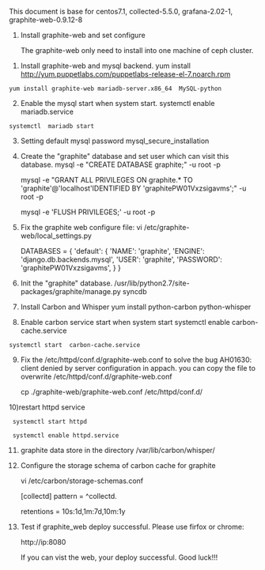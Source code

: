 This document is base for centos7.1, collected-5.5.0, grafana-2.02-1, graphite-web-0.9.12-8 


1. Install graphite-web and set configure

   The graphite-web only need to install into one machine of ceph cluster.

  1) Install graphite-web and mysql backend.
    yum install http://yum.puppetlabs.com/puppetlabs-release-el-7.noarch.rpm
  
    yum install graphite-web mariadb-server.x86_64  MySQL-python 

  2) Enable the mysql start when system start.
    systemctl enable mariadb.service

    systemctl  mariadb start

  3) Setting default mysql password
     mysql_secure_installation

  4) Create the "graphite" database and set user which can visit this database.
     mysql -e "CREATE DATABASE graphite;" -u root -p

     mysql -e "GRANT ALL PRIVILEGES ON graphite.* TO 'graphite'@'localhost'IDENTIFIED BY 'graphitePW01Vxzsigavms';" -u root -p

     mysql -e 'FLUSH PRIVILEGES;' -u root -p
  
  5) Fix the graphite web configure file:
       vi /etc/graphite-web/local_settings.py

      DATABASES = { 
      'default': {
      'NAME': 'graphite',
      'ENGINE': 'django.db.backends.mysql',
      'USER': 'graphite',
      'PASSWORD': 'graphitePW01Vxzsigavms',
     }
    }
  
  6) Init the "graphite" database.
    /usr/lib/python2.7/site-packages/graphite/manage.py syncdb

  7) Install Carbon and Whisper
    yum install python-carbon python-whisper

  8) Enable carbon service start when system start
    systemctl enable carbon-cache.service

    systemctl start  carbon-cache.service

  9) Fix the /etc/httpd/conf.d/graphite-web.conf to solve the bug AH01630: client denied by server configuration in appach.
     you can copy the file to overwrite /etc/httpd/conf.d/graphite-web.conf
     
     cp ./graphite-web/graphite-web.conf /etc/httpd/conf.d/

  10)restart httpd service
     
     systemctl start httpd
 
     systemctl enable httpd.service

  11) graphite data store in the directory /var/lib/carbon/whisper/

  12) Configure the storage schema of carbon cache for graphite 

      vi /etc/carbon/storage-schemas.conf

      [collectd]
      pattern = ^collectd\.

      retentions = 10s:1d,1m:7d,10m:1y

  13) Test if graphite_web deploy successful. Please use firfox or chrome:
      
      http://ip:8080
       
      If you can vist the web, your deploy successful. Good luck!!!

   

